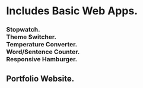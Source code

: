<h1> Includes Basic Web Apps.</h2>
  <h3> Stopwatch. <br> Theme Switcher. <br> Temperature Converter. <br> Word/Sentence Counter. <br> Responsive Hamburger.</h3>
<h2> Portfolio Website. </h2>
